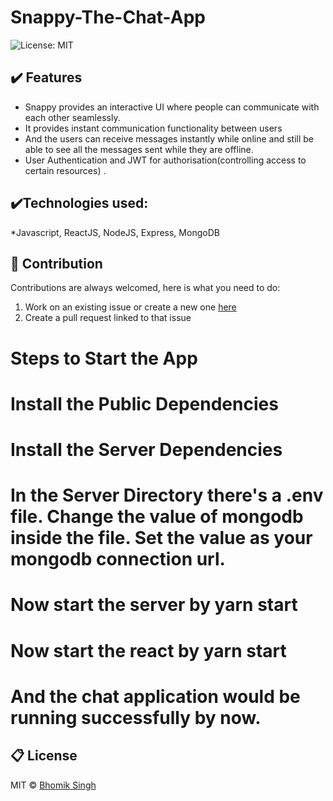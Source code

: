 # Snappy-The-Chat-App
![License: MIT](https://img.shields.io/badge/License-MIT-green.svg)


## :heavy_check_mark: Features
* Snappy provides an interactive UI where people can communicate with each other seamlessly.
* It provides instant communication functionality between users
* And the users can receive messages instantly while online and still be able to see all the messages sent while they are offline. 
* User Authentication and JWT for authorisation(controlling access to certain resources) .

## :heavy_check_mark:Technologies used: 
*Javascript, ReactJS, NodeJS, Express, MongoDB

## :handshake: Contribution
Contributions are always welcomed, here is what you need to do:
1. Work on an existing issue or create a new one [here](https://github.com/bhomiksingh2000/Leetcode_Ext/issues)
2. Create a pull request linked to that issue

# Steps to Start the App

# Install the Public Dependencies
# Install the Server Dependencies
# In the Server Directory there's a .env file. Change the value of mongodb inside the file. Set the value as your mongodb connection url.
# Now start the server by yarn start
# Now start the react by yarn start
# And the chat application would be running successfully by now.

## :clipboard: License
MIT © <a href = "https://www.linkedin.com/in/bhomik-singh-a8a69b202/" target="_blank">Bhomik Singh</a>
